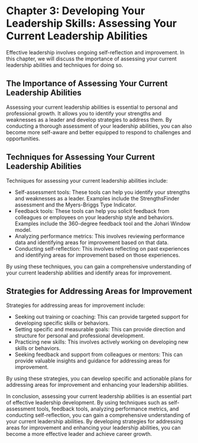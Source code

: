 Chapter 3: Developing Your Leadership Skills: Assessing Your Current Leadership Abilities
=========================================================================================

Effective leadership involves ongoing self-reflection and improvement. In this chapter, we will discuss the importance of assessing your current leadership abilities and techniques for doing so.

The Importance of Assessing Your Current Leadership Abilities
-------------------------------------------------------------

Assessing your current leadership abilities is essential to personal and professional growth. It allows you to identify your strengths and weaknesses as a leader and develop strategies to address them. By conducting a thorough assessment of your leadership abilities, you can also become more self-aware and better equipped to respond to challenges and opportunities.

Techniques for Assessing Your Current Leadership Abilities
----------------------------------------------------------

Techniques for assessing your current leadership abilities include:

* Self-assessment tools: These tools can help you identify your strengths and weaknesses as a leader. Examples include the StrengthsFinder assessment and the Myers-Briggs Type Indicator.
* Feedback tools: These tools can help you solicit feedback from colleagues or employees on your leadership style and behaviors. Examples include the 360-degree feedback tool and the Johari Window model.
* Analyzing performance metrics: This involves reviewing performance data and identifying areas for improvement based on that data.
* Conducting self-reflection: This involves reflecting on past experiences and identifying areas for improvement based on those experiences.

By using these techniques, you can gain a comprehensive understanding of your current leadership abilities and identify areas for improvement.

Strategies for Addressing Areas for Improvement
-----------------------------------------------

Strategies for addressing areas for improvement include:

* Seeking out training or coaching: This can provide targeted support for developing specific skills or behaviors.
* Setting specific and measurable goals: This can provide direction and structure for personal and professional development.
* Practicing new skills: This involves actively working on developing new skills or behaviors.
* Seeking feedback and support from colleagues or mentors: This can provide valuable insights and guidance for addressing areas for improvement.

By using these strategies, you can develop specific and actionable plans for addressing areas for improvement and enhancing your leadership abilities.

In conclusion, assessing your current leadership abilities is an essential part of effective leadership development. By using techniques such as self-assessment tools, feedback tools, analyzing performance metrics, and conducting self-reflection, you can gain a comprehensive understanding of your current leadership abilities. By developing strategies for addressing areas for improvement and enhancing your leadership abilities, you can become a more effective leader and achieve career growth.

